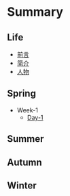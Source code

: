 # Summary

## Life

* [前言](qian-yan.md)
* [简介](README.md)
* [人物](chapter1.md)

## Spring

* Week-1
  * [Day-1](spring/day-1.md)

## Summer

## Autumn

## Winter

